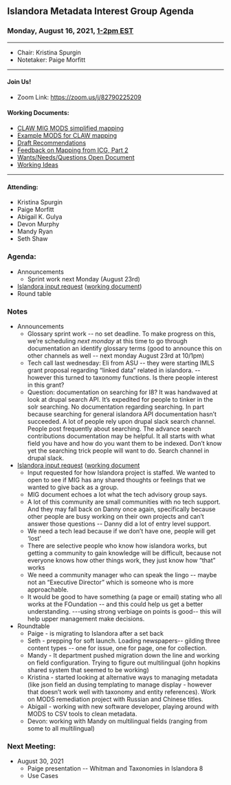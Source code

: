 ## Islandora Metadata Interest Group Agenda
### Monday, August 16, 2021, [1-2pm EST](http://www.thetimezoneconverter.com/?t=1%20pm&tz=Toronto&)

---
* Chair: Kristina Spurgin
* Notetaker: Paige Morfitt
---

#### Join Us!
* Zoom Link: https://zoom.us/j/82790225209

#### Working Documents:
* [CLAW MIG MODS simplified mapping](https://docs.google.com/spreadsheets/d/18u2qFJ014IIxlVpM3JXfDEFccwBZcoFsjbBGpvL0jJI/edit#gid=0)
* [Example MODS for CLAW mapping](https://docs.google.com/spreadsheets/d/1C2Xie7HUDSgRT5v4ldoJvlNdoXz2GHAPvL3PE3TOKW8/edit#gid=1829081124)
* [Draft Recommendations](https://docs.google.com/document/d/15qSO9YcALtYSqd6CUuGx0t8FwUJ5pPwVPz0PA5rU898/edit#heading=h.f9r6knw0rjvu)
* [Feedback on Mapping from ICG, Part 2](https://docs.google.com/document/d/11OpqMMCXM1TFXgsr4yyTQ_cH9DabnD31p7JnuTRQl28/edit?invite=CMWvruEI&ts=5e66437f)
* [Wants/Needs/Questions Open Document](https://docs.google.com/document/d/12Kpb6826TNPzzMuyPS0sESa9TLnmljQmeioWbaPeEdA/edit)
* [Working Ideas](https://github.com/islandora-interest-groups/Islandora-Metadata-Interest-Group/blob/main/working_docs/ideas_and_topics.md)

---

#### Attending:
* Kristina Spurgin
* Paige Morfitt
* Abigail K. Gulya
* Devon Murphy
* Mandy Ryan
* Seth Shaw



### Agenda:
* Announcements
	* Sprint work next Monday (August 23rd)  		
* [Islandora input request](https://groups.google.com/g/islandora/c/diETUckBFp0/m/cGNDmSHvAQAJ ) ([working document](https://docs.google.com/document/d/1LnwiCEjHfxzWfk52udKjYnsDxGrHszs4sISL5AEZRqM/edit)) 
* Round table 



### Notes
* Announcements
	* Glossary sprint work -- no set deadline. To make progress on this,  we’re scheduling *next monday* at this time to go through documentation an identify glossary terms (good to announce this on other channels as well -- next monday August 23rd at 10/1pm)
	* Tech call last wednesday: Eli from ASU -- they were starting IMLS grant proposal regarding “linked data” related in islandora. -- however this turned to taxonomy functions. Is there people interest in this grant?
	* Question: documentation on searching for I8? It was handwaved at look at drupal search API. It’s expedited for people to tinker in the solr searching.  No documentation regarding searching. In part because searching for general islandora API documentation hasn’t succeeded. A lot of people rely upon drupal slack search channel. People post frequently about searching. The advance search contributions documentation may be helpful. It all starts with what field you have and how do you want them to be indexed. Don’t know yet the searching trick people will want to do. Search channel in drupal slack.
* [Islandora input request](https://groups.google.com/g/islandora/c/diETUckBFp0/m/cGNDmSHvAQAJ ) ([working document](https://docs.google.com/document/d/1LnwiCEjHfxzWfk52udKjYnsDxGrHszs4sISL5AEZRqM/edit ) 
	* Input requested for how Islandora project is staffed. We wanted to open to see if MIG has any shared thoughts or feelings that we wanted to give back as a group. 
	* MIG document echoes a lot what the tech advisory group says. 
	* A lot of this community are small communities with no tech support. And they may fall back on Danny once again, specifically because other people are busy working on their own projects and can’t answer those questions -- Danny did a lot of entry level support. 
	* We need a tech lead because if we don’t have one, people will get ‘lost’
	* There are selective people who know how islandora works, but getting a community to gain knowledge will be difficult, because not everyone knows how other things work, they just know how “that” works
	* We need a community manager who can speak the lingo -- maybe not an “Executive Director” which is someone who is more approachable. 
	* It would be good to have something (a page or email) stating who all works at the FOundation -- and this could help us get a better understanding. ---using strong verbiage on points is good-- this will help upper management make decisions. 
* Roundtable 
	* Paige - is migrating to Islandora after a set back 
	* Seth - prepping for soft launch. Loading newspapers-- gilding three content types -- one for issue, one for page, one for collection. 
	* Mandy - It department pushed migration down the line and working on field configuration. Trying to figure out multilingual (john hopkins shared system that seemed to be working) 
	* Kristina - started looking at alternative ways to managing metadata (like json field an dusing templating to manage display -  however that doesn’t work well with taxonomy and entity references). Work on MODS remediation project with Russian and Chinese titles. 
	* Abigail - working with new software developer, playing around with MODS to CSV tools to clean metadata. 
	* Devon: working with Mandy on multilingual fields (ranging from some to all multilingual) 
 
	
	

    
### Next Meeting:
* August 30, 2021
	* Paige presentation -- Whitman and Taxonomies in Islandora 8
	* Use Cases 

